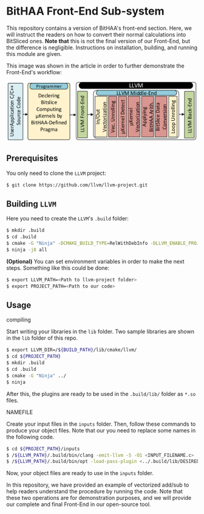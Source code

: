 # BitHAA Front-End Sub-system

This repository contains a version of BitHAA's front-end section. Here, we will instruct the readers on how to convert their normal calculations into BitSliced ones. **Note that** this is not the final version of our Front-End, but the difference is negligible. Instructions on installation, building, and running this module are given.

This image was shown in the article in order to further demonstrate the Front-End's workflow:

![flow](./flow.png)

## Prerequisites

You only need to clone the `LLVM` project:
```bash
$ git clone https://github.com/llvm/llvm-project.git
```

## Building `LLVM`

Here you need to create the `LLVM`'s `.build` folder:

```bash
$ mkdir .build
$ cd .build
$ cmake -G "Ninja" -DCMAKE_BUILD_TYPE=RelWithDebInfo -DLLVM_ENABLE_PROJECTS="clang" -DLLVM_TARGETS_TO_BUILD="X86" -DLLVM_USE_LINKER=gold -DLLVM_PARALLEL_LINK_JOBS=2 ../llvm-project/llvm
$ ninja -j8 all
```

**(Optional)** You can set environment variables in order to make the next steps. Something like this could be done:
```bash
$ export LLVM_PATH=<Path to llvm-project folder>
$ export PROJECT_PATH=<Path to our code>
```

## Usage

compiling

Start writing your libraries in the `lib` folder. Two sample libraries are shown in the `lib` folder of this repo.

```bash
$ export LLVM_DIR=/${BUILD_PATH}/lib/cmake/llvm/
$ cd ${PROJECT_PATH}
$ mkdir .build
$ cd .build
$ cmake -G "Ninja" ../
$ ninja
```

After this, the plugins are ready to be used in the `.build/lib/` folder as `*.so` files.

NAMEFILE

Create your input files in the `inputs` folder. Then, follow these commands to produce your object files. Note that our you need to replace some names in the following code.

```bash
$ cd ${PROJECT_PATH}/inputs
$ /${LLVM_PATH}/.build/bin/clang -emit-llvm -S -O1 <INPUT_FILENAME.c>
$ /${LLVM_PATH}/.build/bin/opt -load-pass-plugin <../.build/lib/DESIRED_LIB.so> -passes=<Pass Name> <INPUT_FILENAME.ll> -S -o <OUTPUT_FILENAME.ll>
```

Now, your object files are ready to use in the `inputs` folder.


In this repository, we have provided an example of vectorized add/sub to help readers understand the procedure by running the code. Note that these two operations are for demonstration purposes, and we will provide our complete and final Front-End in our open-source tool.
